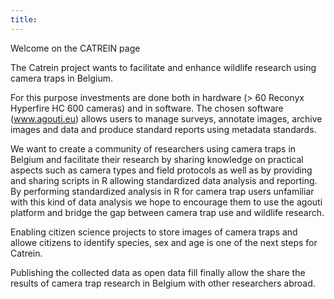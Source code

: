 ```yaml
---
title:
---
```


Welcome on the CATREIN page

The Catrein project wants to facilitate and enhance wildlife research using camera traps in Belgium.

For this purpose investments are done both in hardware (> 60 Reconyx Hyperfire HC 600 cameras) and in software. The chosen software
(www.agouti.eu) allows users to manage surveys, annotate images, archive images and data and produce standard reports using metadata
standards. 

We want to create a community of researchers using camera traps in Belgium and facilitate their research by sharing knowledge on practical
aspects such as camera types and field protocols as well as by providing and sharing scripts in R allowing standardized data analysis and
reporting. By performing standardized analysis in R for camera trap users unfamiliar with this kind of data analysis we hope to encourage
them to use the agouti platform and bridge the gap between camera trap use and wildlife research. 

Enabling citizen science projects to store images of camera traps and allowe citizens to identify species, sex and age is one of the
next steps for Catrein.

Publishing the collected data as open data fill finally allow the share the results of camera trap research in Belgium with other
researchers abroad. 

